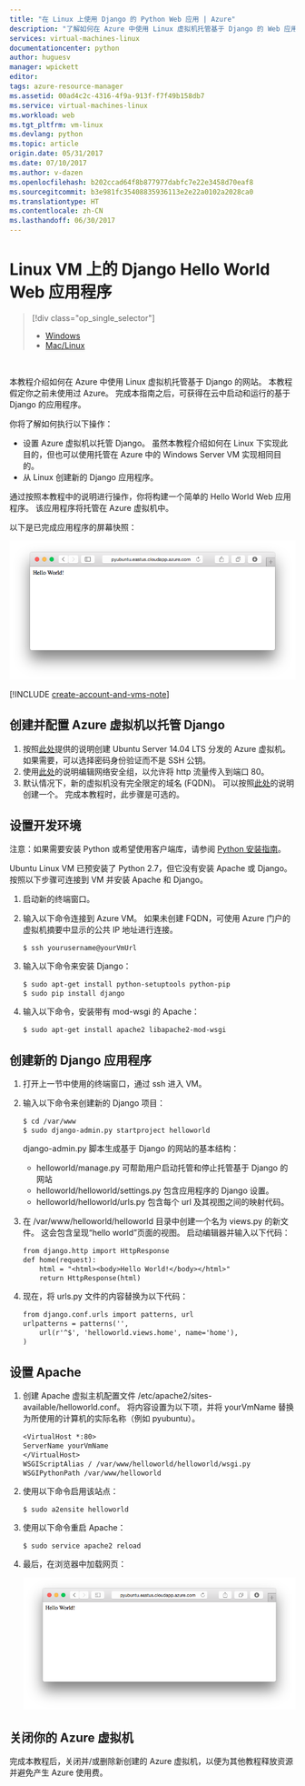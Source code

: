```yaml
---
title: "在 Linux 上使用 Django 的 Python Web 应用 | Azure"
description: "了解如何在 Azure 中使用 Linux 虚拟机托管基于 Django 的 Web 应用程序。"
services: virtual-machines-linux
documentationcenter: python
author: huguesv
manager: wpickett
editor: 
tags: azure-resource-manager
ms.assetid: 00ad4c2c-4316-4f9a-913f-f7f49b158db7
ms.service: virtual-machines-linux
ms.workload: web
ms.tgt_pltfrm: vm-linux
ms.devlang: python
ms.topic: article
origin.date: 05/31/2017
ms.date: 07/10/2017
ms.author: v-dazen
ms.openlocfilehash: b202ccad64f8b877977dabfc7e22e3458d70eaf8
ms.sourcegitcommit: b3e981fc35408835936113e2e22a0102a2028ca0
ms.translationtype: HT
ms.contentlocale: zh-CN
ms.lasthandoff: 06/30/2017
---
```

# Linux VM 上的 Django Hello World Web 应用程序
<a id="django-hello-world-web-application-on-a-linux-vm" class="xliff"></a>
> [!div class="op_single_selector"]
> * [Windows](../windows/classic/python-django-web-app.md?toc=%2fvirtual-machines%2fwindows%2fclassic%2ftoc.json)
> * [Mac/Linux](../windows/classic/python-django-web-app.md?toc=%2fvirtual-machines%2flinux%2ftoc.json)
> 
> 

<br>

本教程介绍如何在 Azure 中使用 Linux 虚拟机托管基于 Django 的网站。 本教程假定你之前未使用过 Azure。 完成本指南之后，可获得在云中启动和运行的基于 Django 的应用程序。

你将了解如何执行以下操作：

* 设置 Azure 虚拟机以托管 Django。 虽然本教程介绍如何在 Linux 下实现此目的，但也可以使用托管在 Azure 中的 Windows Server VM 实现相同目的。 
* 从 Linux 创建新的 Django 应用程序。

通过按照本教程中的说明进行操作，你将构建一个简单的 Hello World Web 应用程序。 该应用程序将托管在 Azure 虚拟机中。

以下是已完成应用程序的屏幕快照：

![显示 Azure 上的 hello world 页面的浏览器窗口](./media/python-django-web-app/mac-linux-django-helloworld-browser.png)

[!INCLUDE [create-account-and-vms-note](../../../includes/create-account-and-vms-note.md)]

## 创建并配置 Azure 虚拟机以托管 Django
<a id="creating-and-configuring-an-azure-virtual-machine-to-host-django" class="xliff"></a>
1. 按照[此处](quick-create-portal.md?toc=%2fvirtual-machines%2flinux%2ftoc.json)提供的说明创建 Ubuntu Server 14.04 LTS 分发的 Azure 虚拟机。  如果需要，可以选择密码身份验证而不是 SSH 公钥。
2. 使用[此处](../../virtual-network/virtual-networks-create-nsg-arm-pportal.md)的说明编辑网络安全组，以允许将 http 流量传入到端口 80。
3. 默认情况下，新的虚拟机没有完全限定的域名 (FQDN)。  可以按照[此处](../windows/portal-create-fqdn.md?toc=%2fvirtual-machines%2flinux%2ftoc.json)的说明创建一个。  完成本教程时，此步骤是可选的。

## <a id="setup"></a>设置开发环境
注意：如果需要安装 Python 或希望使用客户端库，请参阅 [Python 安装指南](../../python-how-to-install.md)。

Ubuntu Linux VM 已预安装了 Python 2.7，但它没有安装 Apache 或 Django。  按照以下步骤可连接到 VM 并安装 Apache 和 Django。

1. 启动新的终端窗口。
2. 输入以下命令连接到 Azure VM。  如果未创建 FQDN，可使用 Azure 门户的虚拟机摘要中显示的公共 IP 地址进行连接。

       $ ssh yourusername@yourVmUrl
3. 输入以下命令来安装 Django：

       $ sudo apt-get install python-setuptools python-pip
       $ sudo pip install django
4. 输入以下命令，安装带有 mod-wsgi 的 Apache：

       $ sudo apt-get install apache2 libapache2-mod-wsgi

## 创建新的 Django 应用程序
<a id="creating-a-new-django-application" class="xliff"></a>
1. 打开上一节中使用的终端窗口，通过 ssh 进入 VM。
2. 输入以下命令来创建新的 Django 项目：

       $ cd /var/www
       $ sudo django-admin.py startproject helloworld

   django-admin.py 脚本生成基于 Django 的网站的基本结构：

   * helloworld/manage.py 可帮助用户启动托管和停止托管基于 Django 的网站
   * helloworld/helloworld/settings.py 包含应用程序的 Django 设置。
   * helloworld/helloworld/urls.py 包含每个 url 及其视图之间的映射代码。
3. 在 /var/www/helloworld/helloworld 目录中创建一个名为 views.py 的新文件。 这会包含呈现“hello world”页面的视图。 启动编辑器并输入以下代码：

       from django.http import HttpResponse
       def home(request):
           html = "<html><body>Hello World!</body></html>"
           return HttpResponse(html)
4. 现在，将 urls.py 文件的内容替换为以下代码：

       from django.conf.urls import patterns, url
       urlpatterns = patterns('',
           url(r'^$', 'helloworld.views.home', name='home'),
       )

## 设置 Apache
<a id="setting-up-apache" class="xliff"></a>
1. 创建 Apache 虚拟主机配置文件 /etc/apache2/sites-available/helloworld.conf。 将内容设置为以下项，并将 yourVmName 替换为所使用的计算机的实际名称（例如 pyubuntu）。

       <VirtualHost *:80>
       ServerName yourVmName
       </VirtualHost>
       WSGIScriptAlias / /var/www/helloworld/helloworld/wsgi.py
       WSGIPythonPath /var/www/helloworld
2. 使用以下命令启用该站点：

       $ sudo a2ensite helloworld
3. 使用以下命令重启 Apache：

       $ sudo service apache2 reload
4. 最后，在浏览器中加载网页：

   ![显示 Azure 上的 hello world 页面的浏览器窗口](./media/python-django-web-app/mac-linux-django-helloworld-browser.png)

## 关闭你的 Azure 虚拟机
<a id="shutting-down-your-azure-virtual-machine" class="xliff"></a>
完成本教程后，关闭并/或删除新创建的 Azure 虚拟机，以便为其他教程释放资源并避免产生 Azure 使用费。
